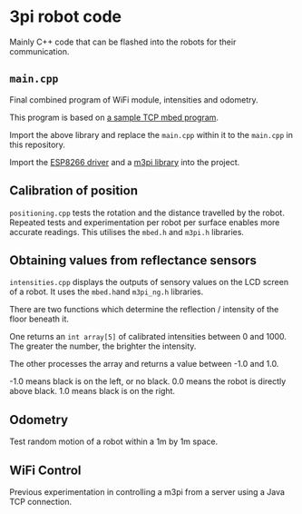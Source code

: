 # 3pi robot code

Mainly C++ code that can be flashed into the robots for their communication.

## `main.cpp`
Final combined program of WiFi module, intensities and odometry.

This program is based on [a sample TCP mbed program](https://developer.mbed.org/teams/ST/code/mbed-os-tcp-server-example/).

Import the above library and replace the `main.cpp` within it to the `main.cpp` in this repository.

Import the [ESP8266 driver](https://developer.mbed.org/teams/ESP8266/code/esp8266-driver/) and a [m3pi library](https://developer.mbed.org/users/ngoldin/code/m3pi_ng/) into the project.


## Calibration of position

`positioning.cpp` tests the rotation and the distance travelled by the robot. Repeated tests and experimentation per robot per surface enables more accurate readings. This utilises the `mbed.h` and `m3pi.h` libraries.

## Obtaining values from reflectance sensors

`intensities.cpp` displays the outputs of sensory values on the LCD screen of a robot. It uses the `mbed.h`and `m3pi_ng.h` libraries.

There are two functions which determine the reflection / intensity of the floor beneath it.

One returns an `int array[5]` of calibrated intensities between 0 and 1000. The greater the number, the brighter the intensity.

The other processes the array and returns a value between -1.0 and 1.0.

-1.0 means black is on the left, or no black.
0.0 means the robot is directly above black.
1.0 means black is on the right.

## Odometry

Test random motion of a robot within a 1m by 1m space.

## WiFi Control

Previous experimentation in controlling a m3pi from a server using a Java TCP connection.
